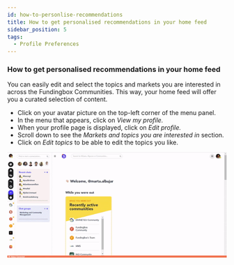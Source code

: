 ```yaml
---
id: how-to-personlise-recommendations
title: How to get personalised recommendations in your home feed
sidebar_position: 5
tags:
  - Profile Preferences
---
```


### How to get personalised recommendations in your home feed


You can easily edit and select the topics and markets you are interested in across the Fundingbox Communities. This way, your home feed will offer you a curated selection of content.

- Click on your avatar picture on the top-left corner of the menu panel.
- In the menu that appears, click on *View my profile.*
- When your profile page is displayed, click on *Edit profile.*
- Scroll down to see the *Markets and topics you are interested in* section. 
- Click on *Edit topics* to be able to edit the topics you like. 



![alttext](./../../assets/2.How-to-change-the-markets-and-topics-you-are-interested-in.gif)



